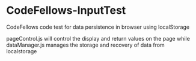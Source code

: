 # CodeFellows-InputTest
CodeFellows code test for data persistence in browser using localStorage

pageControl.js will control the display and return values on the page while dataManager.js manages the storage and recovery of data from localstorage
